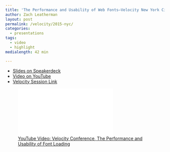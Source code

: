 ```yaml
---
title: 'The Performance and Usability of Web Fonts—Velocity New York City'
author: Zach Leatherman
layout: post
permalink: /velocity/2015-nyc/
categories:
  - presentations
tags:
  - video
  - highlight
medialength: 42 min

---
```


* [Slides on Speakerdeck](https://speakerdeck.com/zachleat/the-performance-and-usability-of-font-loading-velocity-nyc-2015)
* [Video on YouTube](https://www.youtube.com/watch?v=8XSRgKIuUqo)
* [Velocity Session Link](http://velocityconf.com/devops-web-performance-ny-2015/public/schedule/detail/46234)

<figure>
	<div class="fluid-width-video-wrapper"><iframe src="//www.youtube.com/embed/8XSRgKIuUqo" frameborder="0" webkitallowfullscreen mozallowfullscreen allowfullscreen></iframe></div>
	<figcaption><a href="https://www.youtube.com/watch?v=8XSRgKIuUqo">YouTube Video: Velocity Conference, The Performance and Usability of Font Loading</a></figcaption>
</figure>
